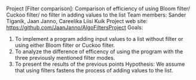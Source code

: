 Project [Filter comparison]: Comparison of efficiency of using Bloom filter/ Cuckoo filter/ no filter in adding values to the list
Team members: Sander Tiganik, Jaan Janno, Careelika Liisi Kuik
Project web site: https://github.com/JaanJanno/AlgoFiltersProject
Goals:
1) To implement a program adding input values to a list without filter or using either Bloom filter or Cuckoo filter.
2) To analyze the difference of efficency of using the program with the three previously mentioned filter modes.
3) To present the results of the previous points
Hypothesis: We assume that using filters fastens the process of adding values to the list.

